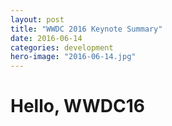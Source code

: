 ```yaml
---
layout: post
title: "WWDC 2016 Keynote Summary"
date: 2016-06-14
categories: development
hero-image: "2016-06-14.jpg"
---
```


# Hello, WWDC16
